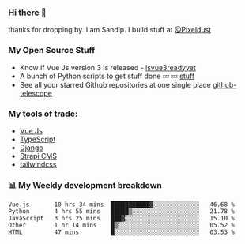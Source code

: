 ### Hi there 👋

thanks for dropping by.
I am Sandip. I build stuff at [@Pixeldust](github.com/pixeldust-in/)

###  **My Open Source Stuff**

 - Know if Vue Js version 3 is released -  [isvue3readyyet](https://github.com/sandiprb/isvue3readyyet)
 - A bunch of Python scripts to get stuff done 💤 💤 [stuff](https://github.com/sandiprb/stuff)
 - See all your starred Github repositories at one single place [github-telescope](https://github.com/sandiprb/github-telescope)



###  **My tools of trade:**
 - [Vue Js](https://github.com/vuejs/vue/)
 - [TypeScript](https://github.com/microsoft/TypeScript)
 - [Django](github.com/django/django)
 - [Strapi CMS](github.com/strapi/strapi)
 - [tailwindcss](https://github.com/tailwindlabs/tailwindcss)


###  📊 **My Weekly development breakdown**
<!--START_SECTION:waka-->
```text
Vue.js       10 hrs 34 mins  ███████████▓░░░░░░░░░░░░░   46.68 % 
Python       4 hrs 55 mins   █████▒░░░░░░░░░░░░░░░░░░░   21.78 % 
JavaScript   3 hrs 25 mins   ███▓░░░░░░░░░░░░░░░░░░░░░   15.10 % 
Other        1 hr 14 mins    █▒░░░░░░░░░░░░░░░░░░░░░░░   05.52 % 
HTML         47 mins         █░░░░░░░░░░░░░░░░░░░░░░░░   03.53 % 
```
<!--END_SECTION:waka-->
